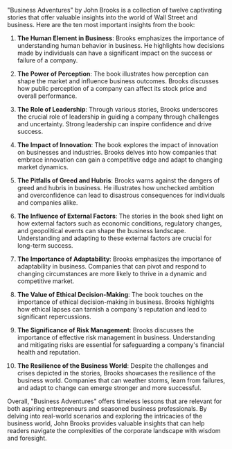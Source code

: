 "Business Adventures" by John Brooks is a collection of twelve captivating stories that offer valuable insights into the world of Wall Street and business. Here are the ten most important insights from the book:

1. **The Human Element in Business**: Brooks emphasizes the importance of understanding human behavior in business. He highlights how decisions made by individuals can have a significant impact on the success or failure of a company.

2. **The Power of Perception**: The book illustrates how perception can shape the market and influence business outcomes. Brooks discusses how public perception of a company can affect its stock price and overall performance.

3. **The Role of Leadership**: Through various stories, Brooks underscores the crucial role of leadership in guiding a company through challenges and uncertainty. Strong leadership can inspire confidence and drive success.

4. **The Impact of Innovation**: The book explores the impact of innovation on businesses and industries. Brooks delves into how companies that embrace innovation can gain a competitive edge and adapt to changing market dynamics.

5. **The Pitfalls of Greed and Hubris**: Brooks warns against the dangers of greed and hubris in business. He illustrates how unchecked ambition and overconfidence can lead to disastrous consequences for individuals and companies alike.

6. **The Influence of External Factors**: The stories in the book shed light on how external factors such as economic conditions, regulatory changes, and geopolitical events can shape the business landscape. Understanding and adapting to these external factors are crucial for long-term success.

7. **The Importance of Adaptability**: Brooks emphasizes the importance of adaptability in business. Companies that can pivot and respond to changing circumstances are more likely to thrive in a dynamic and competitive market.

8. **The Value of Ethical Decision-Making**: The book touches on the importance of ethical decision-making in business. Brooks highlights how ethical lapses can tarnish a company's reputation and lead to significant repercussions.

9. **The Significance of Risk Management**: Brooks discusses the importance of effective risk management in business. Understanding and mitigating risks are essential for safeguarding a company's financial health and reputation.

10. **The Resilience of the Business World**: Despite the challenges and crises depicted in the stories, Brooks showcases the resilience of the business world. Companies that can weather storms, learn from failures, and adapt to change can emerge stronger and more successful.

Overall, "Business Adventures" offers timeless lessons that are relevant for both aspiring entrepreneurs and seasoned business professionals. By delving into real-world scenarios and exploring the intricacies of the business world, John Brooks provides valuable insights that can help readers navigate the complexities of the corporate landscape with wisdom and foresight.